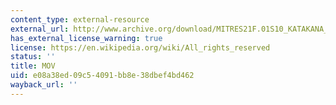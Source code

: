 ```yaml
---
content_type: external-resource
external_url: http://www.archive.org/download/MITRES21F.01S10_KATAKANA_EXERCISES/4d9.mov
has_external_license_warning: true
license: https://en.wikipedia.org/wiki/All_rights_reserved
status: ''
title: MOV
uid: e08a38ed-09c5-4091-bb8e-38dbef4bd462
wayback_url: ''
---
```

